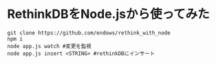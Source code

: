 # RethinkDBをNode.jsから使ってみた

```
git clone https://github.com/endows/rethink_with_node
npm i
node app.js watch #変更を監視
node app.js insert <STRING> #rethinkDBにインサート
```
